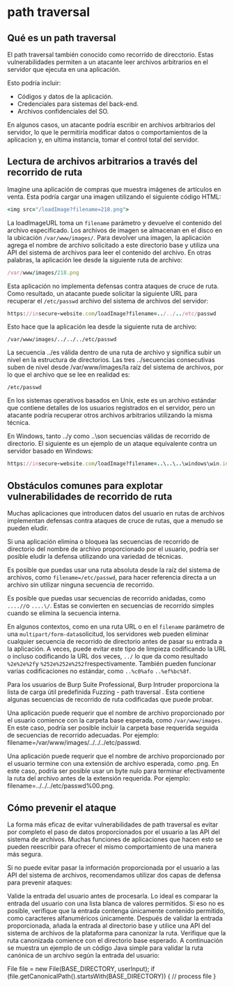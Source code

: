 # path traversal

## Qué es un path traversal

El path traversal también conocido como recorrido de direcctorio. Estas vulnerabilidades permiten a un atacante leer archivos arbitrarios en el servidor que ejecuta en una aplicación.

Esto podría incluir:

- Códigos y datos de la aplicación.
- Credenciales para sistemas del back-end.
- Archivos confidenciales del SO.

En algunos casos, un atacante podría escribir en archivos arbitrarios del servidor, lo que le permitiría modificar datos o comportamientos de la aplicacion y, en ultima instancia, 
tomar el control total del servidor.

## Lectura de archivos arbitrarios a través del recorrido de ruta

Imagine una aplicación de compras que muestra imágenes de artículos en venta. Esta podría cargar una imagen utilizando el siguiente código HTML:

```ruby
<img src="/loadImage?filename=218.png">
```

La loadImageURL toma un `filename` parámetro y devuelve el contenido del archivo especificado. Los archivos de imagen se almacenan en el disco en la ubicación `/var/www/images/`. Para devolver una imagen, la aplicación agrega el nombre de archivo solicitado a este directorio base y utiliza una API del sistema de archivos para leer el contenido del archivo. En otras palabras, la aplicación lee desde la siguiente ruta de archivo:

```ruby
/var/www/images/218.png
```

Esta aplicación no implementa defensas contra ataques de cruce de ruta. Como resultado, un atacante puede solicitar la siguiente URL para recuperar el `/etc/passwd` archivo del sistema de archivos del servidor:

```ruby
https://insecure-website.com/loadImage?filename=../../../etc/passwd
```

Esto hace que la aplicación lea desde la siguiente ruta de archivo:

`/var/www/images/../../../etc/passwd`

La secuencia ../es válida dentro de una ruta de archivo y significa subir un nivel en la estructura de directorios. Las tres ../secuencias consecutivas suben de nivel desde /var/www/images/la raíz del sistema de archivos, por lo que el archivo que se lee en realidad es:

`/etc/passwd`

En los sistemas operativos basados ​​en Unix, este es un archivo estándar que contiene detalles de los usuarios registrados en el servidor, pero un atacante podría recuperar otros archivos arbitrarios utilizando la misma técnica.

En Windows, tanto ../y como ..\son secuencias válidas de recorrido de directorio. El siguiente es un ejemplo de un ataque equivalente contra un servidor basado en Windows:

```ruby
https://insecure-website.com/loadImage?filename=..\..\..\windows\win.ini
```

## Obstáculos comunes para explotar vulnerabilidades de recorrido de ruta

Muchas aplicaciones que introducen datos del usuario en rutas de archivos implementan defensas contra ataques de cruce de rutas, que a menudo se pueden eludir.

Si una aplicación elimina o bloquea las secuencias de recorrido de directorio del nombre de archivo proporcionado por el usuario, podría ser posible eludir la defensa utilizando una variedad de técnicas.

Es posible que puedas usar una ruta absoluta desde la raíz del sistema de archivos, como `filename=/etc/passwd`, para hacer referencia directa a un archivo sin utilizar ninguna secuencia de recorrido.

Es posible que puedas usar secuencias de recorrido anidadas, como `....//`o `....\/`. Estas se convierten en secuencias de recorrido simples cuando se elimina la secuencia interna.

En algunos contextos, como en una ruta URL o en el `filename` parámetro de una `multipart/form-data`solicitud, los servidores web pueden eliminar cualquier secuencia de recorrido de directorio antes de pasar su entrada a la aplicación. A veces, puede evitar este tipo de limpieza codificando la URL o incluso codificando la URL dos veces, `../` lo que da como resultado `%2e%2e%2f`y `%252e%252e%252f`respectivamente. También pueden funcionar varias codificaciones no estándar, como `..%c0%afo` `..%ef%bc%8f`.

Para los usuarios de Burp Suite Professional, Burp Intruder proporciona la lista de carga útil predefinida Fuzzing - path traversal . Esta contiene algunas secuencias de recorrido de ruta codificadas que puede probar.

Una aplicación puede requerir que el nombre de archivo proporcionado por el usuario comience con la carpeta base esperada, como `/var/www/images`. En este caso, podría ser posible incluir la carpeta base requerida seguida de secuencias de recorrido adecuadas. Por ejemplo: filename=/var/www/images/../../../etc/passwd.

Una aplicación puede requerir que el nombre de archivo proporcionado por el usuario termine con una extensión de archivo esperada, como .png. En este caso, podría ser posible usar un byte nulo para terminar efectivamente la ruta del archivo antes de la extensión requerida. Por ejemplo: filename=../../../etc/passwd%00.png.

## Cómo prevenir el ataque
La forma más eficaz de evitar vulnerabilidades de path traversal es evitar por completo el paso de datos proporcionados por el usuario a las API del sistema de archivos. Muchas funciones de aplicaciones que hacen esto se pueden reescribir para ofrecer el mismo comportamiento de una manera más segura.

Si no puede evitar pasar la información proporcionada por el usuario a las API del sistema de archivos, recomendamos utilizar dos capas de defensa para prevenir ataques:

Valide la entrada del usuario antes de procesarla. Lo ideal es comparar la entrada del usuario con una lista blanca de valores permitidos. Si eso no es posible, verifique que la entrada contenga únicamente contenido permitido, como caracteres alfanuméricos únicamente.
Después de validar la entrada proporcionada, añada la entrada al directorio base y utilice una API del sistema de archivos de la plataforma para canonizar la ruta. Verifique que la ruta canonizada comience con el directorio base esperado.
A continuación se muestra un ejemplo de un código Java simple para validar la ruta canónica de un archivo según la entrada del usuario:

File file = new File(BASE_DIRECTORY, userInput);
if (file.getCanonicalPath().startsWith(BASE_DIRECTORY)) {
    // process file
}